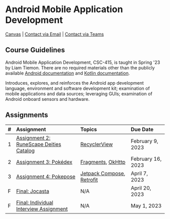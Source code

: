 # Android Mobile Application Development

[Canvas](https://nku.instructure.com/courses/61473) | [Contact via Email](mailto:tiemonl1@nku.edu) | 
[Contact via Teams](https://teams.microsoft.com/l/chat/0/0?users=tiemonl1@nku.edu)

## Course Guidelines

Android Mobile Application Development, CSC-415, is taught in Spring '23 by Liam Tiemon. There are 
no required materials other than the publicly available [Android documentation](https://developer.android.com/)
and [Kotlin documentation](https://kotlinlang.org/docs/home.html).

Introduces, explores, and reinforces the Android app development language, environment and software 
development kit; examination of mobile applications and data sources; leveraging GUIs; examination 
of Android onboard sensors and hardware.

## Assignments

| # | Assignment                                                            | Topics                                                                                                           | Due Date          |
|:--|:----------------------------------------------------------------------|:-----------------------------------------------------------------------------------------------------------------|:------------------|
| 1 | [Assignment 2: RuneScape Deities Catalog](assignment/assignment-2)    | [RecyclerView](https://developer.android.com/develop/ui/views/layout/recyclerview)                               | February 9, 2023  |
| 2 | [Assignment 3: Pokédex](assignment/assignment-3)                      | [Fragments](https://developer.android.com/guide/fragments), [OkHttp](https://square.github.io/okhttp/)           | February 16, 2023 |
| 3 | [Assignment 4: Pokepose](assignment/assignment-4)                     | [Jetpack Compose](https://developer.android.com/jetpack/compose), [Retrofit](https://github.com/square/retrofit) | April 7, 2023     |
| F | [Final: Jocasta](assignment/jocasta)                                  | N/A                                                                                                              | April 20, 2023    |
| F | [Final: Individual Interview Assignment](assignment/assignment-final) | N/A                                                                                                              | May 1, 2023       |
